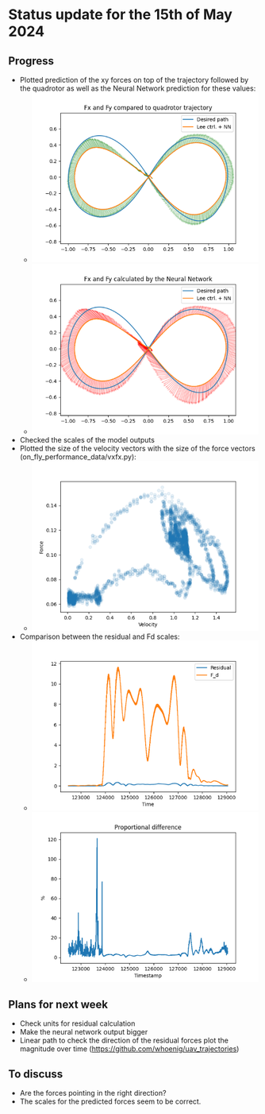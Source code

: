 # Status update for the 15th of May 2024

## Progress
- Plotted prediction of the xy forces on top of the trajectory followed by the quadrotor as well as the Neural Network prediction for these values:
    - ![alt text](https://github.com/Tupryk/BachelorThesis/blob/main/status_updates/forces_trajectory.png?raw=true)
    - ![alt text](https://github.com/Tupryk/BachelorThesis/blob/main/status_updates/force_prediction_trajectory.png?raw=true)
- Checked the scales of the model outputs
- Plotted the size of the velocity vectors with the size of the force vectors (on_fly_performance_data/vxfx.py):
    - ![alt text](https://github.com/Tupryk/BachelorThesis/blob/main/status_updates/velocity2force.png?raw=true)
- Comparison between the residual and Fd scales:
    - ![alt text](https://github.com/Tupryk/BachelorThesis/blob/main/status_updates/FdRes.png?raw=true)
    - ![alt text](https://github.com/Tupryk/BachelorThesis/blob/main/status_updates/FdRes2.png?raw=true)

## Plans for next week
- Check units for residual calculation
- Make the neural network output bigger
- Linear path to check the direction of the residual forces plot the magnitude over time (https://github.com/whoenig/uav_trajectories)

## To discuss
- Are the forces pointing in the right direction?
- The scales for the predicted forces seem to be correct.
